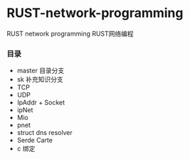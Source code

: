 # RUST-network-programming
RUST network programming  RUST网络编程

### 目录
- master 目录分支
- sk 补充知识分支
- TCP
- UDP
- IpAddr + Socket
- ipNet
- Mio
- pnet
- struct dns resolver
- Serde Carte
- c 绑定